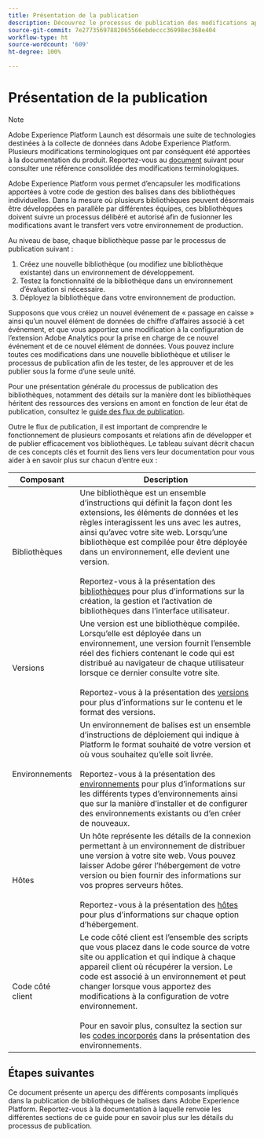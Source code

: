 ```yaml
---
title: Présentation de la publication
description: Découvrez le processus de publication des modifications apportées à vos bibliothèques de code de gestion des balises dans Adobe Experience Platform.
source-git-commit: 7e27735697882065566ebdeccc36998ec368e404
workflow-type: ht
source-wordcount: '609'
ht-degree: 100%

---
```


# Présentation de la publication

>[!NOTE]
>
>Adobe Experience Platform Launch est désormais une suite de technologies destinées à la collecte de données dans Adobe Experience Platform. Plusieurs modifications terminologiques ont par conséquent été apportées à la documentation du produit. Reportez-vous au [document](../../term-updates.md) suivant pour consulter une référence consolidée des modifications terminologiques.

Adobe Experience Platform vous permet d’encapsuler les modifications apportées à votre code de gestion des balises dans des bibliothèques individuelles. Dans la mesure où plusieurs bibliothèques peuvent désormais être développées en parallèle par différentes équipes, ces bibliothèques doivent suivre un processus délibéré et autorisé afin de fusionner les modifications avant le transfert vers votre environnement de production.

Au niveau de base, chaque bibliothèque passe par le processus de publication suivant :

1. Créez une nouvelle bibliothèque (ou modifiez une bibliothèque existante) dans un environnement de développement.
1. Testez la fonctionnalité de la bibliothèque dans un environnement d’évaluation si nécessaire.
1. Déployez la bibliothèque dans votre environnement de production.

Supposons que vous créiez un nouvel événement de « passage en caisse » ainsi qu’un nouvel élément de données de chiffre d’affaires associé à cet événement, et que vous apportiez une modification à la configuration de l’extension Adobe Analytics pour la prise en charge de ce nouvel événement et de ce nouvel élément de données. Vous pouvez inclure toutes ces modifications dans une nouvelle bibliothèque et utiliser le processus de publication afin de les tester, de les approuver et de les publier sous la forme d’une seule unité.

Pour une présentation générale du processus de publication des bibliothèques, notamment des détails sur la manière dont les bibliothèques héritent des ressources des versions en amont en fonction de leur état de publication, consultez le [guide des flux de publication](./publishing-flow.md).

Outre le flux de publication, il est important de comprendre le fonctionnement de plusieurs composants et relations afin de développer et de publier efficacement vos bibliothèques. Le tableau suivant décrit chacun de ces concepts clés et fournit des liens vers leur documentation pour vous aider à en savoir plus sur chacun d’entre eux :

| Composant | Description |
| --- | --- |
| Bibliothèques | Une bibliothèque est un ensemble d’instructions qui définit la façon dont les extensions, les éléments de données et les règles interagissent les uns avec les autres, ainsi qu’avec votre site web. Lorsqu’une bibliothèque est compilée pour être déployée dans un environnement, elle devient une version.<br><br>Reportez-vous à la présentation des [bibliothèques](./libraries.md) pour plus d’informations sur la création, la gestion et l’activation de bibliothèques dans l’interface utilisateur. |
| Versions | Une version est une bibliothèque compilée. Lorsqu’elle est déployée dans un environnement, une version fournit l’ensemble réel des fichiers contenant le code qui est distribué au navigateur de chaque utilisateur lorsque ce dernier consulte votre site.<br><br>Reportez-vous à la présentation des [versions](./builds.md) pour plus d’informations sur le contenu et le format des versions. |
| Environnements | Un environnement de balises est un ensemble dʼinstructions de déploiement qui indique à Platform le format souhaité de votre version et où vous souhaitez quʼelle soit livrée.<br><br>Reportez-vous à la présentation des [environnements](./environments.md) pour plus d’informations sur les différents types d’environnements ainsi que sur la manière d’installer et de configurer des environnements existants ou d’en créer de nouveaux. |
| Hôtes | Un hôte représente les détails de la connexion permettant à un environnement de distribuer une version à votre site web. Vous pouvez laisser Adobe gérer l’hébergement de votre version ou bien fournir des informations sur vos propres serveurs hôtes.<br><br>Reportez-vous à la présentation des [hôtes](./hosts/hosts-overview.md) pour plus d’informations sur chaque option d’hébergement. |
| Code côté client | Le code côté client est l’ensemble des scripts que vous placez dans le code source de votre site ou application et qui indique à chaque appareil client où récupérer la version. Le code est associé à un environnement et peut changer lorsque vous apportez des modifications à la configuration de votre environnement.<br><br>Pour en savoir plus, consultez la section sur les [codes incorporés](./environments.md#embed-code) dans la présentation des environnements. |

## Étapes suivantes

Ce document présente un aperçu des différents composants impliqués dans la publication de bibliothèques de balises dans Adobe Experience Platform. Reportez-vous à la documentation à laquelle renvoie les différentes sections de ce guide pour en savoir plus sur les détails du processus de publication.
